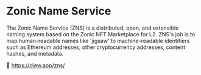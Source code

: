 # Zonic Name Service
The Zonic Name Service (ZNS) is a distributed, open, and extensible naming system based on the Zonic NFT Marketplace for L2. ZNS's job is to map human-readable names like 'jigsaw' to machine-readable identifiers such as Ethereum addresses, other cryptocurrency addresses, content hashes, and metadata.

🚀 https://diew.app/zns/
